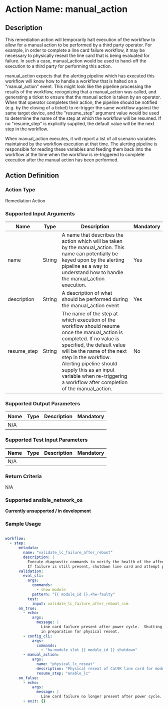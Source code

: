 # Action Name: manual_action

## Description
This remediation action will temporarily halt execution of the workflow to allow for a manual action to be performed by a third party operator.  For example, in order to complete a line card failure workflow, it may be necessary to physically reseat the line card that is being evaluated for failure.  In such a case, manual_action would be used to hand-off the execution to a third party for performing this action.  

manual_action expects that the alerting pipeline which has executed this workflow will know how to handle a workflow that is halted on a "manual_action" event.  This might look like the pipeline processing the results of the workflow, recognizing that a manual_action was called, and generating a ticket to ensure that the manual action is taken by an operator.  When that operator completes their action, the pipeline should be notified (e.g. by the closing of a ticket) to re-trigger the same workflow against the same target device, and the "resume_step" argument value would be used to determine the name of the step at which the workflow will be resumed.  If no "resume_step" is explicitly supplied, the default value will be the next step in the workflow.

When manual_action executes, it will report a list of all scenario variables maintained by the workflow execution at that time.  The alerting pipeline is responsible for reading these variables and feeding them back into the workflow at the time when the workflow is re-triggered to complete execution after the manual action has been performed.

## Action Definition

### Action Type
Remediation Action

### Supported Input Arguments

| Name | Type | Description | Mandatory |
|------|------|-------------|-----------|
| name | String | A name that describes the action which will be taken by the manual_action. This name can potentially be keyed upon by the alerting pipeline as a way to understand how to handle the manual_action execution. | Yes  |
| description | String | A description of what should be performed during the manual_action event | Yes |
| resume_step | String | The name of the step at which execution of the workflow should resume once the manual_action is completed. If no value is specified, the default value will be the name of the next step in the workflow. Alerting pipeline should supply this as an input variable when re-triggering a workflow after completion of the manual_action. | No |

### Supported Output Parameters

| Name | Type | Description | Mandatory |
|------|------|-------------|-----------|
| N/A |  |  |  |

### Supported Test Input Parameters

| Name | Type | Description | Mandatory |
|------|------|-------------|-----------|
| N/A |  |  |  |

### Return Criteria ###

N/A

### Supported ansible_network_os

**Currently unsupported / in development**

### Sample Usage

``` yaml

workflow:
  - step:
      metadata:
        name: "validate_lc_failure_after_reboot"
        description: |
          Execute diagnostic commands to verify the health of the affected line card after reboot.
          If failure is still present, shutdown line card and attempt physical reseat.
      validation:
        eval_cli:
          args:
            commands:
              - show module
            pattern: "{{ module_id }}.+hw-faulty"
          test:
            input: validate_lc_failure_after_reboot_sim
      on_true:
        - echo: 
            args:
              message: |
                Line card failure present after power cycle.  Shutting down line card
                in preparation for physical reseat.
        - config_cli:
            args:
              commands:
                - "hw-module slot {{ module_id }} shutdown"
        - manual_action:
            args:
              name: "physical_lc_reseat"
              description: "Physical reseat of Cat9K line card for module"
              resume_step: "enable_lc"
      on_false:
        - echo: 
            args:
              message: |
                Line card failure no longer present after power cycle.  Exiting workflow.
        - exit: {}

```
